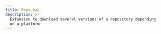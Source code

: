 ```yaml
---
title: Repo_map
description: >-
  Extension to download several versions of a repository depending
  on a platform
---
```

